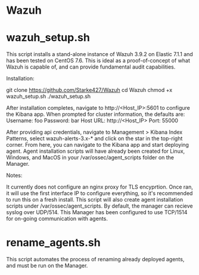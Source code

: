 # Wazuh

# wazuh_setup.sh

This script installs a stand-alone instance of Wazuh 3.9.2 on Elastic 7.1.1 and has been tested on CentOS 7.6.
This is ideal as a proof-of-concept of what Wazuh is capable of, and can provide fundamental audit capabilities.

Installation:

git clone https://github.com/Starke427/Wazuh
cd Wazuh
chmod +x wazuh_setup.sh
./wazuh_setup.sh

After installation completes, navigate to http://<Host_IP>:5601 to configure the Kibana app.
When prompted for cluster information, the defaults are:
Username: foo
Password: bar
Host URL: http://<Host_IP>
Port: 55000

After providing api credentials, navigate to Management > Kibana Index Patterns, select wazuh-alerts-3.x-* and click on the star in the top-right corner. From here, you can navigate to the Kibana app and start deploying agent. Agent installation scripts will have already been created for Linux, Windows, and MacOS in your /var/ossec/agent_scripts folder on the Manager.

Notes:

It currently does not configure an nginx proxy for TLS  encyprtion.
Once ran, it will use the first interface IP to configure everything, so it's recommended to run this on a fresh install.
This script will also create agent installation scripts under /var/ossec/agent_scripts.
By default, the manager can recieve syslog over UDP/514.
This Manager has been configured to use TCP/1514 for on-going communication with agents.

# rename_agents.sh

This script automates the process of renaming already deployed agents, and must be run on the Manager.

